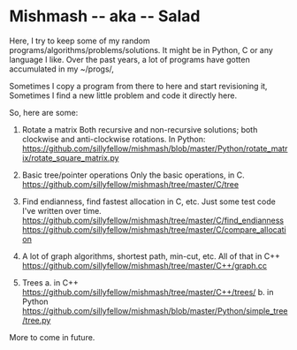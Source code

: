 Mishmash -- aka -- Salad
========================

Here, I try to keep some of my random programs/algorithms/problems/solutions.
It might be in Python, C or any language I like. Over the past years, a lot of
programs have gotten accumulated in my ~/progs/<subfolders>,

Sometimes I copy a program from there to here and start revisioning it,
Sometimes I find a new little problem and code it directly here.

So, here are some:

1. Rotate a matrix
   Both recursive and non-recursive solutions; both clockwise and anti-clockwise rotations. In Python:
   https://github.com/sillyfellow/mishmash/blob/master/Python/rotate_matrix/rotate_square_matrix.py

2. Basic tree/pointer operations
   Only the basic operations, in C.
   https://github.com/sillyfellow/mishmash/tree/master/C/tree


3. Find endianness, find fastest allocation in C, etc.
   Just some test code I've written over time.
   https://github.com/sillyfellow/mishmash/tree/master/C/find_endianness
   https://github.com/sillyfellow/mishmash/tree/master/C/compare_allocation

4. A lot of graph algorithms, shortest path, min-cut, etc.
   All of that in C++
   https://github.com/sillyfellow/mishmash/tree/master/C++/graph.cc

5. Trees
   a. in C++
      https://github.com/sillyfellow/mishmash/tree/master/C++/trees/
   b. in Python
      https://github.com/sillyfellow/mishmash/blob/master/Python/simple_tree/tree.py



More to come in future.


